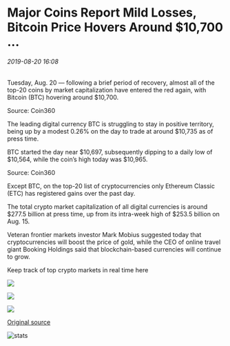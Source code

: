 # Major Coins Report Mild Losses, Bitcoin Price Hovers Around $10,700 ...

###### 2019-08-20 16:08

Tuesday, Aug. 20 — following a brief period of recovery, almost all of the top-20 coins by market capitalization have entered the red again, with Bitcoin (BTC) hovering around $10,700.

Source: Coin360

The leading digital currency BTC is struggling to stay in positive territory, being up by a modest 0.26% on the day to trade at around $10,735 as of press time.

BTC started the day near $10,697, subsequently dipping to a daily low of $10,564, while the coin’s high today was $10,965.

Source: Coin360

Except BTC, on the top-20 list of cryptocurrencies only Ethereum Classic (ETC) has registered gains over the past day.

The total crypto market capitalization of all digital currencies is around $277.5 billion at press time, up from its intra-week high of $253.5 billion on Aug. 15.

Veteran frontier markets investor Mark Mobius suggested today that cryptocurrencies will boost the price of gold, while the CEO of online travel giant Booking Holdings said that blockchain-based currencies will continue to grow.

Keep track of top crypto markets in real time here

![](https://s3.cointelegraph.com/storage/uploads/view/81c03df067bd299e43e14010d9ff17f1.png)

![](https://s3.cointelegraph.com/storage/uploads/view/8beaaced5c3b8caa17cd55e8e5e06f90.png)

![](https://s3.cointelegraph.com/storage/uploads/view/ebda2c5d52552c6a0773c87fcf312e0c.png)

[Original source](https://cointelegraph.com/news/major-coins-report-mild-losses-bitcoin-price-hovers-around-10-700)

![stats](https://c.statcounter.com/11760860/0/a89fa40b/1/ "stats")